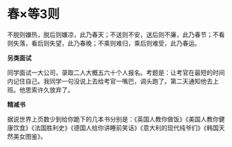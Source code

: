 # 春×等3则

不脱则嫌热，脱后则嫌凉，此乃春天；不送则不安，送后则不廉，此乃春节；不看则失落，看后则失望，此乃春晚；不乘则难归，乘后则难受，此乃春运。 

**另类面试**

同学面试一大公司，录取二人大概五六十个人报名。考题是：让考官在最短的时间内记住自己。我同学一句没说上去给考官一嘴巴，调头跑了。第二天通知他去上班。他思索许久放弃了。 

**精减书**

据说世界上页数少到给你跪下的几本书分别是：《英国人教你做饭》《美国人教你健康饮食》《法国胜利史》《德国人给你讲睡前笑话》《意大利的现代纯爷们》《韩国天然美女图鉴》。